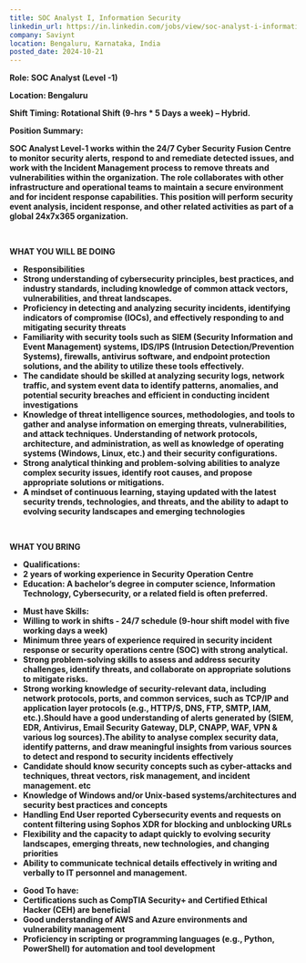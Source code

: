 ```yaml
---
title: SOC Analyst I, Information Security
linkedin_url: https://in.linkedin.com/jobs/view/soc-analyst-i-information-security-at-saviynt-4055852078?position=22&pageNum=0&refId=CQHtusRZgzA9pIs%2Bro5K4Q%3D%3D&trackingId=gbFwtD7IMUCItsh6K%2BzNrw%3D%3D
company: Saviynt
location: Bengaluru, Karnataka, India
posted_date: 2024-10-21
---
```


<div class="description__text description__text--rich">
<section class="show-more-less-html" data-max-lines="5">
<div class="show-more-less-html__markup show-more-less-html__markup--clamp-after-5 relative overflow-hidden">
<p><strong>Role: SOC Analyst (Level -1)</strong></p><p><strong><strong>Location: <span>Bengaluru</span></strong></strong></p><p><strong><strong><strong>Shift Timing: <span>Rotational Shift (9-hrs * 5 Days a week)</span><strong> –<span> </span>Hybrid.<strong> </strong></strong></strong></strong></strong></p><p></p><p><strong><strong><strong><strong>Position Summary:</strong></strong></strong></strong></p><p><strong><strong><strong><span>SOC Analyst Level-1 works within the 24/7 Cyber Security Fusion Centre to monitor security alerts, respond to and remediate detected issues, and work with the Incident Management process to remove threats and vulnerabilities within the organization. The role collaborates with other infrastructure and operational teams to maintain a secure environment and for incident response capabilities. This position will perform security event analysis, incident response, and other related activities as part of a global 24x7x365 organization.</span></strong></strong></strong></p><p></p><p><strong><strong><strong><br/></strong></strong></strong></p><strong><strong><strong><strong>WHAT YOU WILL BE DOING</strong><ul><li><strong>Responsibilities</strong></li><li>Strong understanding of cybersecurity principles, best practices, and industry standards, including knowledge of common attack vectors, vulnerabilities, and threat landscapes. </li><li>Proficiency in detecting and analyzing security incidents, identifying indicators of compromise (IOCs), and effectively responding to and mitigating security threats</li><li>Familiarity with security tools such as SIEM (Security Information and Event Management) systems, IDS/IPS (Intrusion Detection/Prevention Systems), firewalls, antivirus software, and endpoint protection solutions, and the ability to utilize these tools effectively. </li><li>The candidate should be skilled at analyzing security logs, network traffic, and system event data to identify patterns, anomalies, and potential security breaches and efficient in conducting incident investigations</li><li>Knowledge of threat intelligence sources, methodologies, and tools to gather and analyse information on emerging threats, vulnerabilities, and attack techniques. Understanding of network protocols, architecture, and administration, as well as knowledge of operating systems (Windows, Linux, etc.) and their security configurations. </li><li>Strong analytical thinking and problem-solving abilities to analyze complex security issues, identify root causes, and propose appropriate solutions or mitigations. </li><li>A mindset of continuous learning, staying updated with the latest security trends, technologies, and threats, and the ability to adapt to evolving security landscapes and emerging technologies<br/></li></ul><p><br/></p><strong>WHAT YOU BRING</strong><ul><li><strong>Qualifications</strong>: </li><li><strong>2 years of working experience in Security Operation Centre</strong></li><li><strong>Education:</strong> A bachelor’s degree in computer science, Information Technology, Cybersecurity, or a related field is often preferred.<br/></li></ul><ul><li><strong>Must have Skills:</strong></li><li>Willing to work in shifts - 24/7 schedule (9-hour shift model with five working days a week)</li><li>Minimum three years of experience required in security incident response or security operations centre (SOC) with strong analytical. </li><li>Strong problem-solving skills to assess and address security challenges, identify threats, and collaborate on appropriate solutions to mitigate risks. </li><li>Strong working knowledge of security-relevant data, including network protocols, ports, and common services, such as TCP/IP and application layer protocols (e.g., HTTP/S, DNS, FTP, SMTP, IAM, etc.).Should have a good understanding of alerts generated by (SIEM, EDR, Antivirus, Email Security Gateway, DLP, CNAPP, WAF, VPN &amp; various log sources).The ability to analyse complex security data, identify patterns, and draw meaningful insights from various sources to detect and respond to security incidents effectively</li><li>Candidate should know security concepts such as cyber-attacks and techniques, threat vectors, risk management, and incident management. etc</li><li>Knowledge of Windows and/or Unix-based systems/architectures and security best practices and concepts</li><li>Handling End User reported Cybersecurity events and requests on content filtering using Sophos XDR for blocking and unblocking URLs</li><li>Flexibility and the capacity to adapt quickly to evolving security landscapes, emerging threats, new technologies, and changing priorities</li><li>Ability to communicate technical details effectively in writing and verbally to IT personnel and management. <br/></li></ul><ul><li><strong>Good To have:</strong></li><li>Certifications such as CompTIA Security+ and Certified Ethical Hacker (CEH) are beneficial</li><li>Good understanding of AWS and Azure environments and vulnerability management</li><li>Proficiency in scripting or programming languages (e.g., Python, PowerShell) for automation and tool development<br/></li></ul><p></p></strong><p></p></strong></strong><p></p><p></p><p></p><p><br/></p>
</div>


<!-- --> </section>
</div>